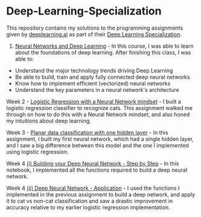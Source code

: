 # Deep-Learning-Specialization

This repository contains my solutions to the programming assignments given by [deeplearning.ai](https://www.deeplearning.ai/) as part of their [Deep Learning Specialization](https://www.coursera.org/specializations/deep-learning).

1. [Neural Networks and Deep Learning](https://github.com/ajaykumarr28/Deep-Learning-Specialization/tree/master/1%20-%20Neural%20Networks%20and%20Deep%20Learning) - In this course, I was able to learn about the foundations of deep learning. After finishing this class, I was able to:
- Understand the major technology trends driving Deep Learning
- Be able to build, train and apply fully connected deep neural networks
- Know how to implement efficient (vectorized) neural networks
- Understand the key parameters in a neural network's architecture   

Week 2 - [Logistic Regression with a Neural Network mindset](https://github.com/ajaykumarr28/Deep-Learning-Specialization/blob/master/1%20-%20Neural%20Networks%20and%20Deep%20Learning/Logistic%20Regression%20with%20a%20Neural%20Network%20mindset.ipynb) - I built a logistic regression classifier to recognize cats. This assignment walked me through on how to do this with a Neural Network mindset, and also honed my intuitions about deep learning.

Week 3 - [Planar data classification with one hidden layer](https://github.com/ajaykumarr28/Deep-Learning-Specialization/blob/master/1%20-%20Neural%20Networks%20and%20Deep%20Learning/Planar%20data%20classification%20with%20one%20hidden%20layer.ipynb) - In this assignment, I built my first neural network, which had a single hidden layer, and I saw a big difference between this model and the one I implemented using logistic regression.

Week 4 [(i) Building your Deep Neural Network - Step by Step](https://github.com/ajaykumarr28/Deep-Learning-Specialization/blob/master/1%20-%20Neural%20Networks%20and%20Deep%20Learning/Building%20your%20Deep%20Neural%20Network%20-%20Step%20by%20Step.ipynb) - In this notebook, I implemented all the functions required to build a deep neural network.

Week 4 [(ii) Deep Neural Network - Application](https://github.com/ajaykumarr28/Deep-Learning-Specialization/blob/master/1%20-%20Neural%20Networks%20and%20Deep%20Learning/Deep%20Neural%20Network%20-%20Application.ipynb) - I used the functions I implemented in the previous assignment to build a deep network, and apply it to cat vs non-cat classification and saw a drastic improvement in accuracy relative to my earlier logistic regression implementation.
